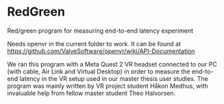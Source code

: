 # RedGreen
Red/green program for measuring end-to-end latency experiment

Needs openvr in the current folder to work. It can be found at https://github.com/ValveSoftware/openvr/wiki/API-Documentation

We ran this program with a Meta Quest 2 VR headset connected to our PC (with cable, Air Link and Virtual Desktop) in order to measure the end-to-end latency in the VR setup used in our master thesis user studies. The program was mainly written by VR project student Håkon Medhus, with invaluable help from fellow master student Theo Halvorsen.
